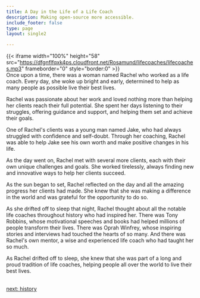 ```yaml
---
title: A Day in the Life of a Life Coach
description: Making open-source more accessible.
include_footer: false
type: page
layout: single2

---
```


{{< iframe width="100%" height="58" src="https://dfgnflfqxk4ps.cloudfront.net/Rosamund/lifecoaches/lifecoaches.mp3" frameborder="0" style="border:0" >}}<br>
Once upon a time, there was a woman named Rachel who worked as a life coach. Every day, she woke up bright and early, determined to help as many people as possible live their best lives.

Rachel was passionate about her work and loved nothing more than helping her clients reach their full potential. She spent her days listening to their struggles, offering guidance and support, and helping them set and achieve their goals.

One of Rachel's clients was a young man named Jake, who had always struggled with confidence and self-doubt. Through her coaching, Rachel was able to help Jake see his own worth and make positive changes in his life.

As the day went on, Rachel met with several more clients, each with their own unique challenges and goals. She worked tirelessly, always finding new and innovative ways to help her clients succeed.

As the sun began to set, Rachel reflected on the day and all the amazing progress her clients had made. She knew that she was making a difference in the world and was grateful for the opportunity to do so.

As she drifted off to sleep that night, Rachel thought about all the notable life coaches throughout history who had inspired her. There was Tony Robbins, whose motivational speeches and books had helped millions of people transform their lives. There was Oprah Winfrey, whose inspiring stories and interviews had touched the hearts of so many. And there was Rachel's own mentor, a wise and experienced life coach who had taught her so much.

As Rachel drifted off to sleep, she knew that she was part of a long and proud tradition of life coaches, helping people all over the world to live their best lives.

<br>
<a href="https://workdojos.com/lifecoaches/history">next: history</a>
<br>
</p>